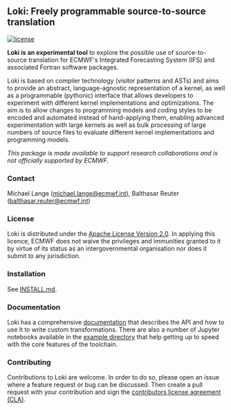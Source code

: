 ## Loki: Freely programmable source-to-source translation

[![license](https://img.shields.io/github/license/ecmwf-ifs/loki)](https://www.apache.org/licenses/LICENSE-2.0.html)

**Loki is an experimental tool** to explore the possible use of
source-to-source translation for ECMWF's Integrated Forecasting System (IFS)
and associated Fortran software packages.

Loki is based on compiler technology (visitor patterns and ASTs) and aims to
provide an abstract, language-agnostic representation of a kernel, as
well as a programmable (pythonic) interface that allows developers to
experiment with different kernel implementations and optimizations.
The aim is to allow changes to programming models and coding styles to be
encoded and automated instead of hand-applying them, enabling advanced
experimentation with large kernels as well as bulk processing of large
numbers of source files to evaluate different kernel implementations and
programming models.

*This package is made available to support research collaborations and is not
officially supported by ECMWF.*

### Contact

Michael Lange (michael.lange@ecmwf.int),
Balthasar Reuter (balthasar.reuter@ecmwf.int)

### License

Loki is distributed under the [Apache License Version 2.0](LICENSE).
In applying this licence, ECMWF does not waive the privileges and immunities
granted to it by virtue of its status as an intergovernmental organisation nor
does it submit to any jurisdiction.

### Installation

See [INSTALL.md](INSTALL.md).

### Documentation

Loki has a comprehensive [documentation](https://sites.ecmwf.int/docs/loki) that
describes the API and how to use it to write custom transformations.
There are also a number of Jupyter notebooks available in the
[example directory](https://github.com/ecmwf-ifs/loki/blob/main/example)
that help getting up to speed with the core features of the toolchain.

### Contributing

Contributions to Loki are welcome. In order to do so, please open an issue where a feature request or bug can be discussed. Then create a pull request with your contribution and sign the [contributors license agreement (CLA)](http://claassistant.ecmwf.int/ecmwf-ifs/loki).
